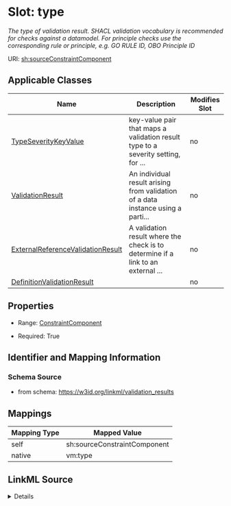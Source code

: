 

# Slot: type


_The type of validation result. SHACL validation vocabulary is recommended for checks against a datamodel. For principle checks use the corresponding rule or principle, e.g. GO RULE ID, OBO Principle ID_





URI: [sh:sourceConstraintComponent](http://www.w3.org/ns/shacl#sourceConstraintComponent)



<!-- no inheritance hierarchy -->





## Applicable Classes

| Name | Description | Modifies Slot |
| --- | --- | --- |
| [TypeSeverityKeyValue](TypeSeverityKeyValue.md) | key-value pair that maps a validation result type to a severity setting, for ... |  no  |
| [ValidationResult](ValidationResult.md) | An individual result arising from validation of a data instance using a parti... |  no  |
| [ExternalReferenceValidationResult](ExternalReferenceValidationResult.md) | A validation result where the check is to determine if a link to an external ... |  no  |
| [DefinitionValidationResult](DefinitionValidationResult.md) |  |  no  |







## Properties

* Range: [ConstraintComponent](ConstraintComponent.md)

* Required: True





## Identifier and Mapping Information







### Schema Source


* from schema: https://w3id.org/linkml/validation_results




## Mappings

| Mapping Type | Mapped Value |
| ---  | ---  |
| self | sh:sourceConstraintComponent |
| native | vm:type |




## LinkML Source

<details>
```yaml
name: type
description: The type of validation result. SHACL validation vocabulary is recommended
  for checks against a datamodel. For principle checks use the corresponding rule
  or principle, e.g. GO RULE ID, OBO Principle ID
from_schema: https://w3id.org/linkml/validation_results
rank: 1000
slot_uri: sh:sourceConstraintComponent
alias: type
domain_of:
- TypeSeverityKeyValue
- ValidationResult
range: ConstraintComponent
required: true

```
</details>